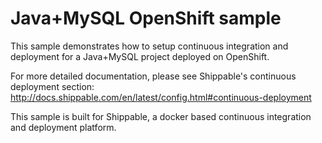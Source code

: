 Java+MySQL OpenShift sample
===========================

This sample demonstrates how to setup continuous integration and deployment for a Java+MySQL project deployed on OpenShift.

For more detailed documentation, please see Shippable's continuous deployment section: http://docs.shippable.com/en/latest/config.html#continuous-deployment

This sample is built for Shippable, a docker based continuous integration and deployment platform.
